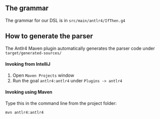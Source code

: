 ## The grammar

The grammar for our DSL is in `src/main/antlr4/IfThen.g4`


## How to generate the parser

The Antlr4 Maven plugin automatically generates the parser code under `target/generated-sources/`  

#### Invoking from IntelliJ

1. Open `Maven Projects` window
2. Run the goal `antlr4:antlr4` under `Plugins -> antlr4`

#### Invoking using Maven

Type this in the command line from the project folder:

    mvn antlr4:antlr4